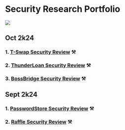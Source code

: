 # Security Research Portfolio 

![](eth.png)
## Oct 2k24
### 1. [T-Swap Security Review](https://github.com/operation-c/Security-Research-Portfolio/blob/master/SR%20Folder/T-Swap%20Security%20Review/TSwap_Review.pdf) ⚒️
### 2. [ThunderLoan Security Review](https://github.com/operation-c/Security-Research-Portfolio/blob/master/SR%20Folder/ThunderLoad%20Security%20Review/ThunderLoan_Security_Review.pdf) ⚒️
### 3. [BossBridge Security Review](https://github.com/operation-c/Security-Research-Portfolio/blob/master/SR%20Folder/BossBridge/BossBridge_Security_Review.pdf) ⚒️

## Sept 2k24
### 1. [PasswordStore Security Review](https://github.com/operation-c/Security-Research-Portfolio/blob/master/SR%20Folder/PasswordStore%20Security%20Review/PasswordStore_Security_Review.pdf) ⚒️
### 2. [Raffle Security Review](https://github.com/operation-c/Security-Research-Portfolio/blob/master/SR%20Folder/Raffle%20Security%20Review/Raffle_Security_Review.pdf) ⚒️
